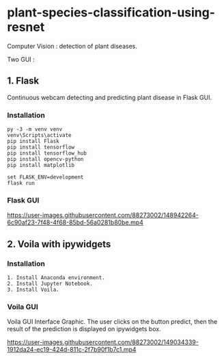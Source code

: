 # plant-species-classification-using-resnet

Computer Vision : detection of plant diseases.


Two GUI :


## 1. Flask

Continuous webcam detecting and predicting plant disease in Flask GUI.

### Installation 

```
py -3 -m venv venv
venv\Scripts\activate
pip install Flask
pip install tensorflow
pip install tensorflow_hub
pip install opencv-python
pip install matplotlib

set FLASK_ENV=development
flask run
```


### Flask GUI

https://user-images.githubusercontent.com/88273002/148942264-6c90af23-7f48-4f68-85bd-56a0281b80be.mp4


## 2. Voila with ipywidgets

### Installation 

```
1. Install Anaconda environment.
2. Install Jupyter Notebook.
3. Install Voila.
```


### Voila GUI

Voila GUI Interface Graphic. 
The user clicks on the button predict, then the result of the prediction is displayed on ipywidgets box.

https://user-images.githubusercontent.com/88273002/149034339-1912da24-ec19-424d-811c-2f7b90f1b7c1.mp4
